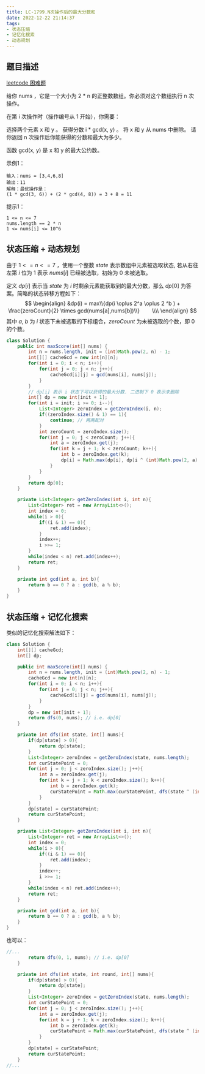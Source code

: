 ```yaml
---
title: LC-1799.N次操作后的最大分数和
date: 2022-12-22 21:14:37
tags:
- 状态压缩
- 记忆化搜索
- 动态规划
---
```


## 题目描述
[leetcode 困难题](https://leetcode.cn/problems/maximize-score-after-n-operations/)

给你 nums ，它是一个大小为 2 * n 的正整数数组。你必须对这个数组执行 n 次操作。

在第 i 次操作时（操作编号从 1 开始），你需要：

选择两个元素 x 和 y 。
获得分数 i * gcd(x, y) 。
将 x 和 y 从 nums 中删除。
请你返回 n 次操作后你能获得的分数和最大为多少。

函数 gcd(x, y) 是 x 和 y 的最大公约数。


示例1：
```
输入：nums = [3,4,6,8]
输出：11
解释：最优操作是：
(1 * gcd(3, 6)) + (2 * gcd(4, 8)) = 3 + 8 = 11
```

提示1：
```
1 <= n <= 7
nums.length == 2 * n
1 <= nums[i] <= 10^6
```

## 状态压缩 + 动态规划
由于 $1 <= n <= 7$ ，使用一个整数 $state$ 表示数组中元素被选取状态, 若从右往左第 $i$ 位为 $1$ 表示 $nums[i]$ 已经被选取，初始为 $0$ 未被选取。

定义 $dp[i]$ 表示当 $state$ 为 $i$ 时剩余元素能获取到的最大分数，那么 $dp[0]$ 为答案。简略的状态转移方程如下：
$$
\begin{align}
&dp(i) = max\\{dp(i \oplus 2^a \oplus 2 ^b ) + \frac{zeroCount}{2} \times gcd(nums[a],nums[b])\\}　　 \\\\
\end{align}
$$
其中 $a$, $b$ 为 $i$ 状态下未被选取的下标组合，$zeroCount$ 为未被选取的个数，即 $0$ 的个数。

```Java
class Solution {
    public int maxScore(int[] nums) {
        int n = nums.length, init = (int)Math.pow(2, n) - 1;
        int[][] cacheGcd = new int[n][n];
        for(int i = 0; i < n; i++){
            for(int j = 0; j < n; j++){
                cacheGcd[i][j] = gcd(nums[i], nums[j]);       
            }
        }
        // dp[i] 表示 i 状态下可以获得的最大分数. 二进制下 0 表示未删除
        int[] dp = new int[init + 1];
        for(int i = init; i >= 0; i--){
            List<Integer> zeroIndex = getZeroIndex(i, n);
            if((zeroIndex.size() & 1) == 1){
                continue; // 两两配对
            }
            int zeroCount = zeroIndex.size();
            for(int j = 0; j < zeroCount; j++){
                int a = zeroIndex.get(j);
                for(int k = j + 1; k < zeroCount; k++){
                    int b = zeroIndex.get(k); 
                    dp[i] = Math.max(dp[i], dp[i ^ (int)Math.pow(2, a) ^ (int)Math.pow(2, b)] + zeroCount / 2 * cacheGcd[a][b]);
                }    
            } 
        }
        return dp[0];
    }

    private List<Integer> getZeroIndex(int i, int n){
        List<Integer> ret = new ArrayList<>();
        int index = 0;
        while(i > 0){
            if((i & 1) == 0){
                ret.add(index);
            }
            index++;
            i >>= 1;
        }
        while(index < n) ret.add(index++);
        return ret;
    }

    private int gcd(int a, int b){
        return b == 0 ? a : gcd(b, a % b);
    }
}
```

## 状态压缩 + 记忆化搜索
类似的记忆化搜索解法如下：
```Java
class Solution {
    int[][] cacheGcd;
    int[] dp;

    public int maxScore(int[] nums) {
        int n = nums.length, init = (int)Math.pow(2, n) - 1;
        cacheGcd = new int[n][n];
        for(int i = 0; i < n; i++){
            for(int j = 0; j < n; j++){
                cacheGcd[i][j] = gcd(nums[i], nums[j]);       
            }
        }
        dp = new int[init + 1];
        return dfs(0, nums); // i.e. dp[0]
    }

    private int dfs(int state, int[] nums){
        if(dp[state] > 0){
            return dp[state];
        }
        List<Integer> zeroIndex = getZeroIndex(state, nums.length);
        int curStatePoint = 0;
        for(int j = 0; j < zeroIndex.size(); j++){
            int a = zeroIndex.get(j);
            for(int k = j + 1; k < zeroIndex.size(); k++){
                int b = zeroIndex.get(k); 
                curStatePoint = Math.max(curStatePoint, dfs(state ^ (int)Math.pow(2, a) ^ (int)Math.pow(2, b), nums) + zeroIndex.size() / 2 * cacheGcd[a][b]);
            }
        }
        dp[state] = curStatePoint;
        return curStatePoint;
    }

    private List<Integer> getZeroIndex(int i, int n){
        List<Integer> ret = new ArrayList<>();
        int index = 0;
        while(i > 0){
            if((i & 1) == 0){
                ret.add(index);
            }
            index++;
            i >>= 1;
        }
        while(index < n) ret.add(index++);
        return ret;
    }

    private int gcd(int a, int b){
        return b == 0 ? a : gcd(b, a % b);
    }
}
```
也可以：
```Java
//...
        return dfs(0, 1, nums); // i.e. dp[0]
    }

    private int dfs(int state, int round, int[] nums){
        if(dp[state] > 0){
            return dp[state];
        }
        List<Integer> zeroIndex = getZeroIndex(state, nums.length);
        int curStatePoint = 0;
        for(int j = 0; j < zeroIndex.size(); j++){
            int a = zeroIndex.get(j);
            for(int k = j + 1; k < zeroIndex.size(); k++){
                int b = zeroIndex.get(k); 
                curStatePoint = Math.max(curStatePoint, dfs(state ^ (int)Math.pow(2, a) ^ (int)Math.pow(2, b), round + 1, nums) + round * cacheGcd[a][b]);
            }
        }
        dp[state] = curStatePoint;
        return curStatePoint;
    }
//...
```